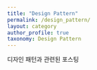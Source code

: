 ```yaml
---
title: "Design Pattern"
permalink: /design_pattern/
layout: category
author_profile: true
taxonomy: Design Pattern
---
```


디자인 패턴과 관련된 포스팅